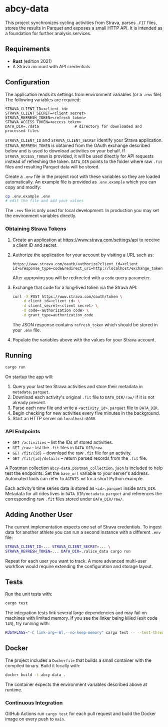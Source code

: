 # abcy-data

This project synchronizes cycling activities from Strava, parses `.FIT` files, stores the results in Parquet and exposes a small HTTP API. It is intended as a foundation for further analysis services.

## Requirements

- **Rust** (edition 2021)
- A Strava account with API credentials

## Configuration

The application reads its settings from environment variables (or a `.env` file). The following variables are required:

```
STRAVA_CLIENT_ID=<client id>
STRAVA_CLIENT_SECRET=<client secret>
STRAVA_REFRESH_TOKEN=<refresh token>
STRAVA_ACCESS_TOKEN=<access token>
DATA_DIR=./data                # directory for downloaded and processed files
```

`STRAVA_CLIENT_ID` and `STRAVA_CLIENT_SECRET` identify your Strava application.
`STRAVA_REFRESH_TOKEN` is obtained from the OAuth exchange described below and
is used to download activities on your behalf. If `STRAVA_ACCESS_TOKEN` is
provided, it will be used directly for API requests instead of refreshing the
token. `DATA_DIR` points to the folder where raw `.fit` files and resulting
Parquet data will be stored.

Create a `.env` file in the project root with these variables so they are loaded automatically. An example file is provided as `.env.example` which you can copy and modify:

```bash
cp .env.example .env
# edit the file and add your values
```

The `.env` file is only used for local development. In production you may set the environment variables directly.

### Obtaining Strava Tokens

1. Create an application at <https://www.strava.com/settings/api> to receive a client ID and secret.
2. Authorize the application for your account by visiting a URL such as:

   ```text
   https://www.strava.com/oauth/authorize?client_id=<client id>&response_type=code&redirect_uri=http://localhost/exchange_token&approval_prompt=force&scope=activity:read_all
   ```

   After approving you will be redirected with a `code` query parameter.
3. Exchange that code for a long‑lived token via the Strava API:

   ```bash
   curl -X POST https://www.strava.com/oauth/token \
       -d client_id=<client id> \
       -d client_secret=<client secret> \
       -d code=<authorization code> \
       -d grant_type=authorization_code
   ```

   The JSON response contains `refresh_token` which should be stored in your `.env` file.
4. Populate the variables above with the values for your Strava account.

## Running

```bash
cargo run
```

On startup the app will:

1. Query your last ten Strava activities and store their metadata in `metadata.parquet`.
2. Download each activity's original `.fit` file to `DATA_DIR/raw/` if it is not already present.
3. Parse each new file and write a `<activity_id>.parquet` file to `DATA_DIR`.
4. Begin checking for new activities every five minutes in the background.
5. Start an HTTP server on `localhost:8080`.

### API Endpoints

- `GET /activities` – list the IDs of stored activities.
- `GET /raw` – list the `.fit` files in `DATA_DIR/raw`.
- `GET /fit/{id}` – download the raw `.fit` file for an activity.
- `GET /fit/{id}/details` – return parsed records from the `.fit` file.

A Postman collection `abcy-data.postman_collection.json` is included to help
test the endpoints. Set the `base_url` variable to your server's address.
Automated tools can refer to `AGENTS.md` for a short Python example.

Each activity's time series data is stored as `<id>.parquet` inside `DATA_DIR`.
Metadata for all rides lives in `DATA_DIR/metadata.parquet` and references the
corresponding raw `.fit` files stored under `DATA_DIR/raw/`.

## Adding Another User

The current implementation expects one set of Strava credentials. To ingest data for another athlete you can run a second instance with a different `.env` file:

```bash
STRAVA_CLIENT_ID=... STRAVA_CLIENT_SECRET=... \
STRAVA_REFRESH_TOKEN=... DATA_DIR=./alice_data cargo run
```

Repeat for each user you want to track. A more advanced multi-user workflow would require extending the configuration and storage layout.

## Tests

Run the unit tests with:

```bash
cargo test
```

The integration tests link several large dependencies and may fail on machines
with limited memory. If you see the linker being killed (exit code `143`), try
running with:

```bash
RUSTFLAGS="-C link-arg=-Wl,--no-keep-memory" cargo test -- --test-threads=1
```

## Docker

The project includes a `Dockerfile` that builds a small container with the compiled binary. Build it locally with:

```bash
docker build -t abcy-data .
```

The container expects the environment variables described above at runtime.

### Continuous Integration

GitHub Actions run `cargo test` for each pull request and build the Docker image on every push to `main`.

